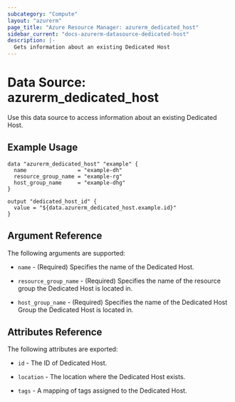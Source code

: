 ```yaml
---
subcategory: "Compute"
layout: "azurerm"
page_title: "Azure Resource Manager: azurerm_dedicated_host"
sidebar_current: "docs-azurerm-datasource-dedicated-host"
description: |-
  Gets information about an existing Dedicated Host
---
```


# Data Source: azurerm_dedicated_host

Use this data source to access information about an existing Dedicated Host.

## Example Usage

```hcl
data "azurerm_dedicated_host" "example" {
  name                = "example-dh"
  resource_group_name = "example-rg"
  host_group_name     = "example-dhg"
}

output "dedicated_host_id" {
  value = "${data.azurerm_dedicated_host.example.id}"
}
```

## Argument Reference

The following arguments are supported:

* `name` - (Required) Specifies the name of the Dedicated Host.

* `resource_group_name` - (Required) Specifies the name of the resource group the Dedicated Host is located in.

* `host_group_name` - (Required) Specifies the name of the Dedicated Host Group the Dedicated Host is located in.

## Attributes Reference

The following attributes are exported:

* `id` - The ID of Dedicated Host.

* `location` - The location where the Dedicated Host exists.

* `tags` - A mapping of tags assigned to the Dedicated Host.

